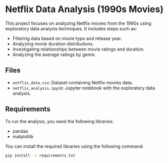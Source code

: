 # Netflix Data Analysis (1990s Movies)

This project focuses on analyzing Netflix movies from the 1990s using exploratory data analysis techniques. It includes steps such as:
- Filtering data based on movie type and release year.
- Analyzing movie duration distributions.
- Investigating relationships between movie ratings and duration.
- Analyzing the average ratings by genre.

## Files
- `netflix_data.csv`: Dataset containing Netflix movies data.
- `netflix_analysis.ipynb`: Jupyter notebook with the exploratory data analysis.

## Requirements
To run the analysis, you need the following libraries:
- pandas
- matplotlib

You can install the required libraries using the following command:
```bash
pip install -r requirements.txt
